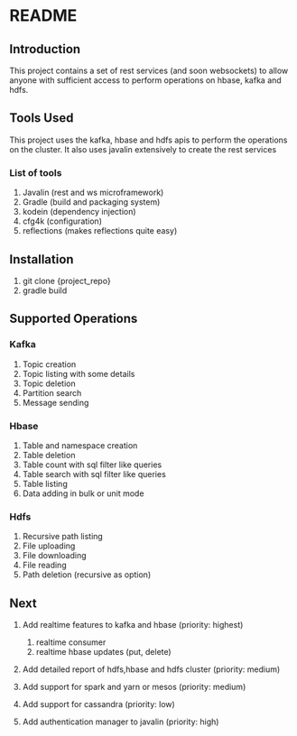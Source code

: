 # README #

## Introduction ##
This project contains a set of rest services (and soon websockets) to allow anyone with sufficient access to perform operations on hbase, kafka and hdfs. 

## Tools Used ##
This project uses the kafka, hbase and hdfs apis to perform the operations on the cluster. It also uses javalin extensively to create the rest services

### List of tools ###

1. Javalin (rest and ws microframework)
2. Gradle (build and packaging system)
3. kodein (dependency injection)
4. cfg4k (configuration)
5. reflections (makes reflections quite easy)

## Installation ##

1. git clone {project_repo}
2. gradle build

## Supported Operations

### Kafka ###

1. Topic creation
2. Topic listing with some details
3. Topic deletion
4. Partition search
5. Message sending

### Hbase ###

1. Table and namespace creation
2. Table deletion
3. Table count with sql filter like queries
4. Table search with sql filter like queries
5. Table listing
6. Data adding in bulk or unit mode

### Hdfs ###

1. Recursive path listing
2. File uploading
3. File downloading
4. File reading
5. Path deletion (recursive as option)

## Next ##

1. Add realtime features to kafka and hbase (priority: highest)
	1. realtime consumer
	2. realtime hbase updates (put, delete) 
	
2. Add detailed report of hdfs,hbase and hdfs cluster (priority: medium)

4. Add support for spark and yarn or mesos (priority: medium)

5. Add support for cassandra (priority: low)

6. Add authentication manager to javalin (priority: high)